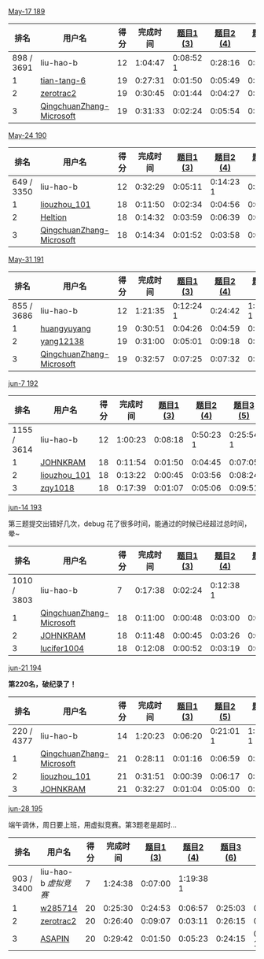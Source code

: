 [May-17 189](https://leetcode-cn.com/contest/weekly-contest-189)

| 排名       | 用户名                                                       | 得分 | 完成时间 | [题目1 (3)](https://leetcode-cn.com/contest/weekly-contest-189/problems/number-of-students-doing-homework-at-a-given-time/) | [题目2 (4)](https://leetcode-cn.com/contest/weekly-contest-189/problems/rearrange-words-in-a-sentence/) | [题目3 (5)](https://leetcode-cn.com/contest/weekly-contest-189/problems/people-whose-list-of-favorite-companies-is-not-a-subset-of-another-list/) | [题目4 (7)](https://leetcode-cn.com/contest/weekly-contest-189/problems/maximum-number-of-darts-inside-of-a-circular-dartboard/) |
| ---------- | ------------------------------------------------------------ | ---- | -------- | ------------------------------------------------------------ | ------------------------------------------------------------ | ------------------------------------------------------------ | ------------------------------------------------------------ |
| 898 / 3691 | liu-hao-b                                                    | 12   | 1:04:47  | 0:08:52 1                                                    | 0:28:16                                                      | 0:59:47                                                      |                                                              |
| 1          | [tian-tang-6](https://leetcode-cn.com/u/tian-tang-6/)        | 19   | 0:27:31  | 0:01:50                                                      | 0:05:49                                                      | 0:12:10                                                      | 0:27:31                                                      |
| 2          | [zerotrac2](https://leetcode-cn.com/u/zerotrac2/)            | 19   | 0:30:45  | 0:01:44                                                      | 0:04:27                                                      | 0:14:01                                                      | 0:30:45                                                      |
| 3          | [QingchuanZhang-Microsoft](https://leetcode-cn.com/u/qingchuanzhang-microsoft/) | 19   | 0:31:33  | 0:02:24                                                      | 0:05:54                                                      | 0:13:44                                                      | 0:31:33                                                      |

[May-24 190](https://leetcode-cn.com/contest/weekly-contest-190)

| 排名       | 用户名                                                       | 得分 | 完成时间 | [题目1 (3)](https://leetcode-cn.com/contest/weekly-contest-190/problems/check-if-a-word-occurs-as-a-prefix-of-any-word-in-a-sentence/) | [题目2 (4)](https://leetcode-cn.com/contest/weekly-contest-190/problems/maximum-number-of-vowels-in-a-substring-of-given-length/) | [题目3 (5)](https://leetcode-cn.com/contest/weekly-contest-190/problems/pseudo-palindromic-paths-in-a-binary-tree/) | [题目4 (6)](https://leetcode-cn.com/contest/weekly-contest-190/problems/max-dot-product-of-two-subsequences/) |
| ---------- | ------------------------------------------------------------ | ---- | -------- | ------------------------------------------------------------ | ------------------------------------------------------------ | ------------------------------------------------------------ | ------------------------------------------------------------ |
| 649 / 3350 | liu-hao-b                                                    | 12   | 0:32:29  | 0:05:11                                                      | 0:14:23 1                                                    | 0:27:29                                                      |                                                              |
| 1          | [liouzhou_101](https://leetcode-cn.com/u/liouzhou_101/)      | 18   | 0:11:50  | 0:02:34                                                      | 0:04:56                                                      | 0:08:47                                                      | 0:11:50                                                      |
| 2          | [Heltion](https://leetcode-cn.com/u/heltion/)                | 18   | 0:14:32  | 0:03:59                                                      | 0:06:39                                                      | 0:09:36                                                      | 0:14:32                                                      |
| 3          | [QingchuanZhang-Microsoft](https://leetcode-cn.com/u/qingchuanzhang-microsoft/) | 18   | 0:14:34  | 0:01:52                                                      | 0:03:58                                                      | 0:08:59                                                      | 0:14:34                                                      |

[May-31 191](https://leetcode-cn.com/contest/weekly-contest-191/ranking/1/)

| 排名       | 用户名                                                       | 得分 | 完成时间 | [题目1 (3)](https://leetcode-cn.com/contest/weekly-contest-191/problems/maximum-product-of-two-elements-in-an-array/) | [题目2 (4)](https://leetcode-cn.com/contest/weekly-contest-191/problems/maximum-area-of-a-piece-of-cake-after-horizontal-and-vertical-cuts/) | [题目3 (5)](https://leetcode-cn.com/contest/weekly-contest-191/problems/reorder-routes-to-make-all-paths-lead-to-the-city-zero/) | [题目4 (7)](https://leetcode-cn.com/contest/weekly-contest-191/problems/probability-of-a-two-boxes-having-the-same-number-of-distinct-balls/) |
| ---------- | ------------------------------------------------------------ | ---- | -------- | ------------------------------------------------------------ | ------------------------------------------------------------ | ------------------------------------------------------------ | ------------------------------------------------------------ |
| 855 / 3686 | liu-hao-b                                                    | 12   | 1:21:35  | 0:12:24 1                                                    | 0:24:42                                                      | 1:11:35 1                                                    |                                                              |
| 1          | [huangyuyang](https://leetcode-cn.com/u/huangyuyang/)        | 19   | 0:30:51  | 0:04:26                                                      | 0:04:59                                                      | 0:10:12                                                      | 0:30:51                                                      |
| 2          | [yang12138](https://leetcode-cn.com/u/yang12138/)            | 19   | 0:31:00  | 0:05:01                                                      | 0:09:18                                                      | 0:15:00                                                      | 0:31:00                                                      |
| 3          | [QingchuanZhang-Microsoft](https://leetcode-cn.com/u/qingchuanzhang-microsoft/) | 19   | 0:32:57  | 0:07:25                                                      | 0:07:32                                                      | 0:10:49                                                      | 0:32:57                                                      |

[jun-7 192](https://leetcode-cn.com/contest/weekly-contest-192/ranking/)

| 排名        | 用户名                                                  | 得分 | 完成时间 | [题目1 (3)](https://leetcode-cn.com/contest/weekly-contest-192/problems/shuffle-the-array/) | [题目2 (4)](https://leetcode-cn.com/contest/weekly-contest-192/problems/the-k-strongest-values-in-an-array/) | [题目3 (5)](https://leetcode-cn.com/contest/weekly-contest-192/problems/design-browser-history/) | [题目4 (6)](https://leetcode-cn.com/contest/weekly-contest-192/problems/paint-house-iii/) |
| ----------- | ------------------------------------------------------- | ---- | -------- | ------------------------------------------------------------ | ------------------------------------------------------------ | ------------------------------------------------------------ | ------------------------------------------------------------ |
| 1155 / 3614 | liu-hao-b                                               | 12   | 1:00:23  | 0:08:18                                                      | 0:50:23 1                                                    | 0:25:54 1                                                    |                                                              |
| 1           | [JOHNKRAM](https://leetcode-cn.com/u/johnkram/)         | 18   | 0:11:54  | 0:01:50                                                      | 0:04:45                                                      | 0:07:05                                                      | 0:11:54                                                      |
| 2           | [liouzhou_101](https://leetcode-cn.com/u/liouzhou_101/) | 18   | 0:13:22  | 0:00:45                                                      | 0:03:56                                                      | 0:08:24                                                      | 0:13:22                                                      |
| 3           | [zqy1018](https://leetcode-cn.com/u/zqy1018/)           | 18   | 0:17:39  | 0:01:07                                                      | 0:05:06                                                      | 0:09:51                                                      | 0:17:39                                                      |

[jun-14 193](https://leetcode-cn.com/contest/weekly-contest-193/ranking/)

第三题提交出错好几次，debug 花了很多时间，能通过的时候已经超过总时间，晕~

| 排名        | 用户名                                                       | 得分 | 完成时间 | [题目1 (3)](https://leetcode-cn.com/contest/weekly-contest-193/problems/running-sum-of-1d-array/) | [题目2 (4)](https://leetcode-cn.com/contest/weekly-contest-193/problems/least-number-of-unique-integers-after-k-removals/) | [题目3 (5)](https://leetcode-cn.com/contest/weekly-contest-193/problems/minimum-number-of-days-to-make-m-bouquets/) | [题目4 (6)](https://leetcode-cn.com/contest/weekly-contest-193/problems/kth-ancestor-of-a-tree-node/) |
| ----------- | ------------------------------------------------------------ | ---- | -------- | ------------------------------------------------------------ | ------------------------------------------------------------ | ------------------------------------------------------------ | ------------------------------------------------------------ |
| 1010 / 3803 | liu-hao-b                                                    | 7    | 0:17:38  | 0:02:24                                                      | 0:12:38 1                                                    |                                                              |                                                              |
| 1           | [QingchuanZhang-Microsoft](https://leetcode-cn.com/u/qingchuanzhang-microsoft/) | 18   | 0:11:00  | 0:00:48                                                      | 0:03:00                                                      | 0:07:30                                                      | 0:11:00                                                      |
| 2           | [JOHNKRAM](https://leetcode-cn.com/u/johnkram/)              | 18   | 0:11:48  | 0:00:45                                                      | 0:03:26                                                      | 0:08:45                                                      | 0:11:48                                                      |
| 3           | [lucifer1004](https://leetcode-cn.com/u/lucifer1004/)        | 18   | 0:12:08  | 0:00:52                                                      | 0:03:19                                                      | 0:08:20                                                      | 0:12:08                                                      |

[jun-21 194](https://leetcode-cn.com/contest/weekly-contest-194/)

**第220名，破纪录了！**

| 排名       | 用户名                                                       | 得分 | 完成时间 | [题目1 (3)](https://leetcode-cn.com/contest/weekly-contest-194/problems/xor-operation-in-an-array/) | [题目2 (5)](https://leetcode-cn.com/contest/weekly-contest-194/problems/making-file-names-unique/) | [题目3 (6)](https://leetcode-cn.com/contest/weekly-contest-194/problems/avoid-flood-in-the-city/) | [题目4 (7)](https://leetcode-cn.com/contest/weekly-contest-194/problems/find-critical-and-pseudo-critical-edges-in-minimum-spanning-tree/) |
| ---------- | ------------------------------------------------------------ | ---- | -------- | ------------------------------------------------------------ | ------------------------------------------------------------ | ------------------------------------------------------------ | ------------------------------------------------------------ |
| 220 / 4377 | liu-hao-b                                                    | 14   | 1:20:23  | 0:06:20                                                      | 0:21:01 1                                                    | 1:10:23 1                                                    |                                                              |
| 1          | [QingchuanZhang-Microsoft](https://leetcode-cn.com/u/qingchuanzhang-microsoft/) | 21   | 0:28:11  | 0:01:16                                                      | 0:06:59                                                      | 0:28:11                                                      | 0:21:32                                                      |
| 2          | [liouzhou_101](https://leetcode-cn.com/u/liouzhou_101/)      | 21   | 0:31:51  | 0:00:39                                                      | 0:06:17                                                      | 0:13:35                                                      | 0:31:51                                                      |
| 3          | [JOHNKRAM](https://leetcode-cn.com/u/johnkram/)              | 21   | 0:32:27  | 0:01:04                                                      | 0:05:00                                                      | 0:17:45                                                      | 0:32:27                                                      |

[jun-28 195](https://leetcode-cn.com/contest/weekly-contest-195/)

端午调休，周日要上班，用虚拟竞赛。第3题老是超时...

| 排名       | 用户名                                            | 得分 | 完成时间 | [题目1 (3)](https://leetcode-cn.com/contest/weekly-contest-195/problems/path-crossing/) | [题目2 (4)](https://leetcode-cn.com/contest/weekly-contest-195/problems/check-if-array-pairs-are-divisible-by-k/) | [题目3 (6)](https://leetcode-cn.com/contest/weekly-contest-195/problems/number-of-subsequences-that-satisfy-the-given-sum-condition/) | [题目4 (7)](https://leetcode-cn.com/contest/weekly-contest-195/problems/max-value-of-equation/) |
| ---------- | ------------------------------------------------- | ---- | -------- | ------------------------------------------------------------ | ------------------------------------------------------------ | ------------------------------------------------------------ | ------------------------------------------------------------ |
| 903 / 3400 | liu-hao-b *虚拟竞赛*                              | 7    | 1:24:38  | 0:07:00                                                      | 1:19:38 1                                                    |                                                              |                                                              |
| 1          | [w285714](https://leetcode-cn.com/u/w285714/)     | 20   | 0:25:30  | 0:24:53                                                      | 0:06:57                                                      | 0:25:03                                                      | 0:25:30                                                      |
| 2          | [zerotrac2](https://leetcode-cn.com/u/zerotrac2/) | 20   | 0:26:40  | 0:09:07                                                      | 0:03:11                                                      | 0:26:15                                                      | 0:26:40                                                      |
| 3          | [ASAPIN](https://leetcode-cn.com/u/asapin/)       | 20   | 0:29:42  | 0:01:50                                                      | 0:05:23                                                      | 0:24:15                                                      | 0:24:42 1                                                    |